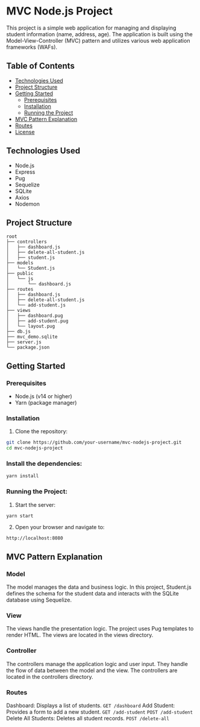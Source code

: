 # MVC Node.js Project

This project is a simple web application for managing and displaying student information (name, address, age). The application is built using the Model-View-Controller (MVC) pattern and utilizes various web application frameworks (WAFs).

## Table of Contents

- [Technologies Used](#technologies-used)
- [Project Structure](#project-structure)
- [Getting Started](#getting-started)
  - [Prerequisites](#prerequisites)
  - [Installation](#installation)
  - [Running the Project](#running-the-project)
- [MVC Pattern Explanation](#mvc-pattern-explanation)
- [Routes](#routes)
- [License](#license)

## Technologies Used

- Node.js
- Express
- Pug
- Sequelize
- SQLite
- Axios
- Nodemon

## Project Structure

```
root
├── controllers
│   ├── dashboard.js
│   ├── delete-all-student.js
│   ├── student.js
├── models
│   └── Student.js
├── public
│   └── js
│       └── dashboard.js
├── routes
│   ├── dashboard.js
│   ├── delete-all-student.js
│   └── add-student.js
├── views
│   ├── dashboard.pug
│   ├── add-student.pug
│   └── layout.pug
├── db.js
├── mvc_demo.sqlite
├── server.js
└── package.json

```

## Getting Started

### Prerequisites

- Node.js (v14 or higher)
- Yarn (package manager)

### Installation

1. Clone the repository:

```bash
git clone https://github.com/your-username/mvc-nodejs-project.git
cd mvc-nodejs-project
```
### Install the dependencies:
```bash
yarn install
```
### Running the Project:
1. Start the server:
```bash
yarn start
```
2. Open your browser and navigate to:
```URL
http://localhost:8080
```

## MVC Pattern Explanation

### Model
The model manages the data and business logic. In this project, Student.js defines the schema for the student data and interacts with the SQLite database using Sequelize.

### View
The views handle the presentation logic. The project uses Pug templates to render HTML. The views are located in the views directory.

### Controller
The controllers manage the application logic and user input. They handle the flow of data between the model and the view. The controllers are located in the controllers directory.

### Routes

Dashboard: Displays a list of students.
``GET /dashboard``
Add Student: Provides a form to add a new student.
``GET /add-student``
``POST /add-student``
Delete All Students: Deletes all student records.
``POST /delete-all``
